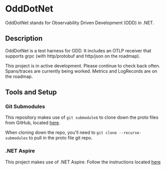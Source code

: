 # OddDotNet

OddDotNet stands for Observability Driven Development (ODD) in .NET.

## Description
OddDotNet is a test harness for ODD. It includes an OTLP receiver that supports grpc (with http/protobuf and http/json on the roadmap).

This project is in active development. Please continue to check back often. Spans/traces are currently being worked. Metrics and LogRecords
are on the roadmap. 

## Tools and Setup
### Git Submodules
This repository makes use of `git submodule`s to clone down the proto files from GitHub, located
[here](https://github.com/open-telemetry/opentelemetry-proto).

When cloning down the repo, you'll need to `git clone --recurse-submodules` to pull in the proto
file git repo.

### .NET Aspire
This project makes use of .NET Aspire. Follow the instructions located [here](https://learn.microsoft.com/en-us/dotnet/aspire/fundamentals/setup-tooling?tabs=linux&pivots=dotnet-cli)
